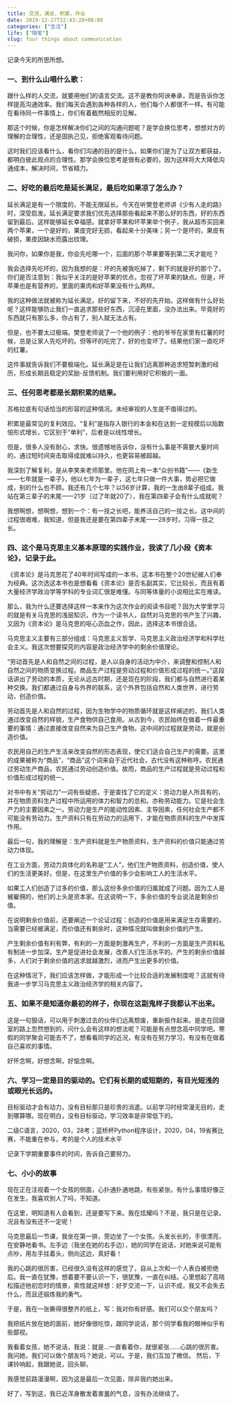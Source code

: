 ```yaml
---
title: 交流，满足，积累，作业
date: 2019-12-27T22:43:28+08:00
categories: ["生活"]
life: ["随笔"]
slug: four things about communication
---
```


记录今天的所思所想。

### 一、到什么山唱什么歌：

跟什么样的人交流，就要用他们的语言交流。这不是教你阿谀奉承，而是告诉你怎样提高沟通效率。我们每天会遇到各种各样的人，他们每个人都很不一样。有可能在看待同一件事情上，你们有着截然相反的见解。

那这个时候，你是怎样解决你们之间的沟通问题呢？是学会换位思考，想想对方的理解的合理性，还是固执己见，拒绝客观看待问题。

这时我们应该看什么，看你们沟通的目的是什么，如果你们是为了让双方都获益，都明白彼此观点的合理性。那学会换位思考是很有必要的，因为这样将大大降低沟通成本，解决时间，节省精力。



### 二、好吃的最后吃是延长满足，最后吃如果凉了怎么办？

延长满足是有一个限度的，不能无限延长。今天在听樊登老师讲《少有人走的路》时，深受启发。延长满足要求我们优先选择那些看起来不那么好的东西，好的东西留到最后。这样能够延长幸福感。就拿好苹果和坏苹果举个例子，我从超市买回来两个苹果，一个是好的，果皮完好无损，看起来十分美味；另一个是坏的，果皮有破损，果皮因缺水而露出纹理。

我问你，如果你是我，你会先吃哪一个，后面的那个苹果要等到第二天才能吃？

我会选择先吃坏的，因为我想的是：坏的先被我吃掉了，剩下的就是好的那个了。你们是否注意到：我似乎关注的是好苹果的优点，忽视了坏苹果的缺点。但是，坏苹果也是有营养的，里面的果肉和好苹果没有什么两样。

我的这种做法就被称为延长满足。好的留下来，不好的先开始。这样做有什么好处呢？这样能够防止我们一直追求那些好东西，沉浸在里面，没办法出来。毕竟好的东西就只有那么多，你占有了，别人就无法占有。

但是，也不要太过极端。樊登老师说了一个他的例子：他的爷爷在家里有红薯的时候，总是让家人先吃坏的。但等坏的吃完了，好的也变坏了。结果他们家一直吃坏的红薯。

这件事就告诉我们不要极端化。延长满足是在让我们远离那种追求短暂刺激的经历，形成长期且稳定的奖励-反馈机制。我们要利用好它积极的一面。



### 三、任何思考都是长期积累的结果。

苏格拉底有句话恰当的形容的这种情况。未经审视的人生是不值得过的。

积累是最常见的复利效应。“复利”是指存入银行的本金和在达到一定规模后以指数倍形式增长，它区别于“单利”，后者是以线性增长。

但是，很多人没有耐心，求快。很遗憾地告诉你，没有什么事是不需要大量时间的，通过短时间突击取得成就难以持久，也更容易被超越。

我深刻了解复利，是从李笑来老师那里。他在网上有一本“众创书籍”——《新生——七年就是一辈子》，他以七年为一辈子，这七年只做一件大事，势必把它做成，别的什么也不顾。我还有几个七年？以56岁计算，我的一生由8辈子组成。我站在第三辈子的末尾——21岁（过了年就20了），我在第四辈子会有什么成就呢？

我想啊想，想啊想，想到一个：有一技之长吧，能养活自己的一技之长。这中间的过程很艰难，我知道，但是我还是要在第四辈子末尾——28岁时，习得一技之长。



### 四、这个是马克思主义基本原理的实践作业，我读了几小段《资本论》，记录于此。

《资本论》是马克思花了40年时间写成的一本书，这本书在整个20世纪被人们奉为经典。这次选这本书也是想看看《资本论》是否名副其实，它比较长，而且有着大量经济学政治学等学科的专业词汇很是难懂。与同等体量的小说相比实在难读。

那么，我为什么还要选择这样一本来作为这次作业的阅读书目呢？因为大学里学习的就是有关马克思的浅层知识，作为一个读书人，自然对马克思的书产生了兴趣，又因为《资本论》是马克思的呕心沥血之作，因此，选择这本书很合适。

马克思主义主要有三部分组成：马克思主义哲学、马克思主义政治经济学和科学社会主义。我这次想要探究的内容是政治经济学中的剩余价值理论。

“劳动首先是人和自然之间的过程，是人以自身的活动为中介，来调整和控制人和自然之间的物质变换过程。商品生产过程是劳动过程和价值形成过程的统一。”这段话讲出了劳动的本质，无论从远古时期，还是现在的阶段，我们都与自然进行着某种交换。我们都通过自身与外界的联系，这个外界包括自然和人类世界，进行劳动，创造价值。

劳动首先是人和自然的过程，因为生物学中的物质循环就是这样阐述的，我们人类通过改变自然的样貌，生产食物供自己食用。从古到今，农民始终在做着一件最重要的事情：通过直接改变自然来为自己生产食物。这中间的过程就是劳动，就是创造价值。

农民用自己的生产生活来改变自然的形态表现，使它们适合自己生产的需要。这里的成果被称为“商品”，“商品”这个词来自于近代社会，古代没有这种称呼。农民通过劳动生产商品，农民通过劳动创造价值。故而，商品的生产过程就是劳动过程和价值形成过程的统一。

对书中有关“劳动力”一词有些疑惑，于是查找了它的定义：劳动力是人所具有的，并在物质资料生产过程中所运用的体力和智力的总和。亦称劳动能力。它是社会生产力的主要因素之一。劳动力是生产的能动性因素、主导因素，任何社会生产都不可能没有劳动力。生产资料只有在劳动力的运用下，才能在物质资料的生产中发挥作用。

最后一句，我的理解是：生产资料就是生产物质资料，生产资料的价值只能通过劳动力体现。

在工业方面，劳动力具体化的名称是“工人”，他们生产物质资料，创造价值，使人们的生活更美好。但是，在这里生产价值的多少会影响工人的生活水平。

如果工人们创造了过多的价值，那么这份多余价值的归属就成了问题。因为工人是被雇佣的，他们的上头是资本家。在这说明一下，多余价值的专业说法是剩余价值。

在说明剩余价值前，还要阐述一个论证过程：创造的价值是用来满足生存需要的，当需要已经被满足，而价值还有剩余时，这种情况就叫做剩余价值的产生。

产生剩余价值有利有弊，有利的一方面是刺激再生产，不利的一方面是生产资料私有制进一步加深。生产是促进社会发展，改善人们生活水平的。产生的剩余价值越多，人们对于剩余价值的追求就越激烈，进而产生出更多的价值。

在这种情况下，我们应该怎样做，才能形成一个比较合适的发展制度呢？这就有待我进一步学习马克思主义政治经济学的相关内容了。



### 五、如果不是知道你最初的样子，你现在这副鬼样子我都认不出来。

这是一句狠话，可以用于刺激过去的伙伴们远离颓废，重新振作起来。是走在回寝室的路上忽然想到的，问什么会有这样的想法呢？可能是有点想念高中同学吧。寒假的同学聚会可能去不了，想看看同学的近况，有没有在努力学习，有没有在做着自己喜欢的事情。

好怀念啊，好想念啊，好惦念啊。



### 六、学习一定是目的驱动的。它们有长期的或短期的，有目光短浅的或眼光长远的。

目标驱动才会有动力，没有目标那只是珍贵的消遣。以前学习时经常漫无目的，走到哪算哪。现在明白，没有目标驱动，学习效率是非常低下的。

二级C语言，2020，03，28考；蓝桥杯Python程序设计，2020，04，19省赛比赛，不能重在参与，考的是个人的技术水平

记录下学期重要事件的时间，告诉自己要努力。



### 七、小小的故事

现在正在注视着一个女孩的侧面，心扑通扑通地跳，有些紧张。有什么事情好像正在发生，我喜欢别人了吗，不知道。

在这里，明知道有人会看到，还是要写下来。我在炫耀吗？不是，我只是在记录。况且有没有还不一定呢！

马克思最后一节课，我坐在第一排，旁边坐了一个女孩。头发长长的，手很漂亮，在安静地看书。左手边（我坐在她的右手边），她的同学在说话，对她来说可能有点吵，用左手拄着头，侧向这边，真好看！

我的心跳的很厉害，已经很久没有这样的感觉了，自从上次和一个人表白被拒绝后。我一直在犹豫，想着要不要认识一下，很犹豫，一直在纠结。心里想起了高晓松描述他初恋时的情景，索性就这样想：好歹交流一下，认识不成，我又不会失去什么，而且还锻炼我的勇气。

于是，我在一张撕得很整齐的纸上，写：我对你有好感。我们可以交个朋友吗？

我把纸片放在她的面前，她好像很吃惊，跟同学说话，那个同学看我的眼神似乎有些鄙视。

我看着女孩，她不说话，我说：就是…一直看着你，就很紧张……心跳的很厉害。
我问她，我们可以做个朋友吗？她说，可以。于是，我们互加了微信。
然后，下课铃响起，我跟她说，回头聊。

我感觉前路漫漫啊，因为这是最后一次见面，除非我约她出来。

好了，写到这，我已近浑身散发着害羞的气息，没有办法继续了。